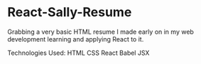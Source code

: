# React-Sally-Resume
Grabbing a very basic HTML resume I made early on in my web development learning and applying React to it.

Technologies Used:
HTML
CSS
React
Babel
JSX
